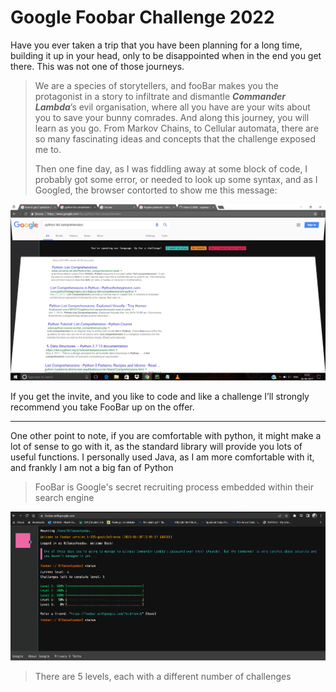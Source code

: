 # Google Foobar Challenge 2022

Have you ever taken a trip that you have been planning for a long time, building it up in your head, only to be disappointed when in the end you get there. This was not one of those journeys.

>We are a species of storytellers, and fooBar makes you the protagonist in a story to infiltrate and dismantle ***Commander Lambda***’s evil organisation, where all you have are your wits about you to save your bunny comrades. And along this journey, you will learn as you go. From Markov Chains, to Cellular automata, there are so many fascinating ideas and concepts that the challenge exposed me to.
>
>Then one fine day, as I was fiddling away at some block of code, I probably got some error, or needed to look up some syntax, and as I Googled, the browser contorted to show me this message:

![image](https://github.com/akashyadav1507/google-foobar-challenge-2022/blob/main/Images%20Directory./invitation.png)

If you get the invite, and you like to code and like a challenge I’ll strongly recommend you take FooBar up on the offer.

---
One other point to note, if you are comfortable with python, it might make a lot of sense to go with it, as the standard library will provide you lots of useful functions. I personally used Java, as I am more comfortable with it, and frankly I am not a big fan of Python

>FooBar is Google's secret recruiting process embedded within their search engine <br>

![Alt](https://github.com/akashyadav1507/google-foobar-challenge-2022/blob/main/Images%20Directory./foobar.png)

>There are 5 levels, each with a different number of challenges
